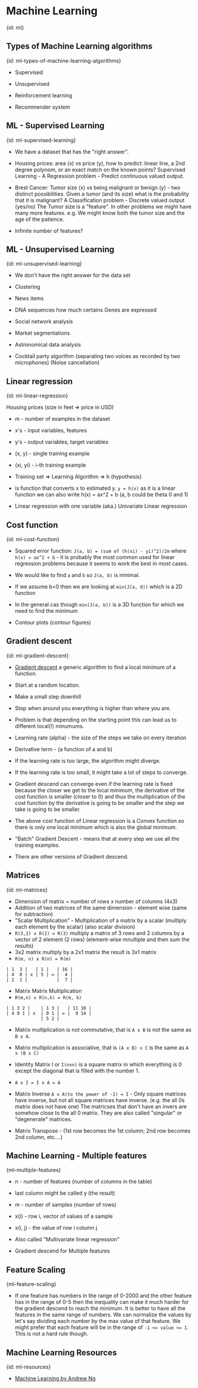 # Machine Learning
{id: ml}

## Types of Machine Learning algorithms
{id: ml-types-of-machine-learning-algorithms}

* Supervised
* Unsupervised

* Reinforcement learning
* Recommender system

## ML - Supervised Learning
{id: ml-supervised-learning}

* We have a dataset that has the "right answer".

* Housing prices: area (x) vs price (y), how to predict: linear line, a 2nd degree polynom, or an exact match on the known points?
Supervised Learning - A Regression problem - Predict continuous valued output.

* Brest Cancer:  Tumor size (x) vs being malignant or benign (y) - two distinct possibilities. Given a tumor (and its size) what is the probability that it is malignant?
A Classification problem - Discrete valued output (yes/no)
The Tumor size is a "feature". In other problems we might have many more features.
e.g. We might know both the tumor size and the age of the patience.

* Infinite number of features?

## ML - Unsupervised Learning
{id: ml-unsupervised-learning}

* We don't have the right answer for the data set

* Clustering

* News items
* DNA sequences how much certains Genes are expressed
* Social network analysis
* Market segmentations
* Astronomical data analysis
* Cocktail party algorithm (separating two voices as recorded by two microphones)  (Noise cancellation)

## Linear regression
{id: ml-linear-regression}

Housing prices (size in feet => price in USD)


* m - number of examples in the dataset
* x's - input variables, features
* y's - output variables, target variables
* (x, y) - single training example
* (xi, yi) - i-th training example

* Training set => Learning Algorithm => h (hypothesis)
* is function that converts x to estimated y.  `y = h(x)` as it is a linear function we can also write h(x) = ax^2 + b  (a, b could be theta 0 and 1)

* Linear regression with one variable (aka.) Univariate Linear regression 

## Cost function
{id: ml-cost-function}

* Squared error function: `J(a, b) = (sum of (h(xi) - yi)^2)/2m`  where `h(x) = ax^2 + b` - it is probably the most common used for linear regression problems because it seems to work the best in most cases.
* We would like to find `a` and `b` so `J(a, b)` is minimal.

* If we assume b=0 then we are looking at `min(J(a, 0))` which is a 2D function
* In the general cas though `min(J(a, b))` is a 3D function for which we need to find the minimum

* Contour plots (contour figures)

## Gradient descent
{id: ml-gradient-descent}

* [Gradient descent](https://en.wikipedia.org/wiki/Gradient_descent) a generic algorithm to find a local minimum of a function.

* Start at a random location.
* Make a small step downhill
* Stop when around you everything is higher than where you are.

* Problem is that depending on the starting point this can lead us to different local(!) minumums.
* Learning rate (alpha) - the size of the steps we take on every iteration
* Derivative term - (a function of a and b)

* If the learning rate is too large, the algorithm might diverge.
* If the learning rate is too small, it might take a lot of steps to converge.

* Gradient descend can converge even if the learning rate is fixed because the closer we get to the local minimum, the derivative of the cost function is smaller (closer to 0) and thus the multiplication of the cost function by the derivative is going to be smaller and the step we take is going to be smaller.

* The above cost function of Linear regression is a Convex function so there is only one local minimum which is also the global minimum.

* "Batch" Gradient Descent - means that at every step we use all the training examples.
* There are other versions of Gradient descend.

## Matrices
{id: ml-matrices}

* Dimension of matrix = number of rows x number of columns  (4x3)
* Addition of two matrices of the same dimension - element wise (same for subtraction)
* "Scalar Multiplication" - Multiplication of a matrix by a scalar (multiply each element by the scalar) (also scalar division)
* `R(3,2) x R(2) = R(3)`  multiply a matrix of 3 rows and 2 columns by a vector of 2 element (2 rows) (element-wise mnultiple and then sum the results)
* 3x2 matrix multiply by a 2x1 matrix the result is 3x1 matrix
* `R(m, n) x R(n) = R(m)`

```
| 1  3 |   | 1 |   | 16 |
| 4  0 | x | 5 | = |  4 |
| 2  1 |           |  7 |
```

* Matrix Matrix Multiplication
* `R(m,n) x R(n,k) = R(m, k)`

```
| 1 3 2 |    | 1 3 |   | 11 10 |
| 4 0 1 | x  | 0 1 | = |  9 14 |
             | 5 2 |
```

* Matrix multiplication is not commutative, that is `A x B` is not the same as `B x A`.
* Matrix multiplication is associative, that is `(A x B) x C` is the same as `A x (B x C)`
* Identity Matrix I or `I(nxn)` is a square matrix in which everything is 0 except the diagonal that is filled with the number 1.
* `A x I = I x A = A`

* Matrix Inverse  `A x A(to the power of -1) = I` - Only square matrices have inverse, but not all square matrices have inverse. (e.g. the all 0s matrix does not have one)
  The matricses that don't have an invers are somehow close to the all 0 matrix. They are also called "singular" or "degenerate" matrices.
* Matrix Transpose - (1st row becomes the 1st column; 2nd row becomes 2nd column, etc....)


## Machine Learning - Multiple features
{ml-multiple-features}

* n - number of features (number of columns in the table)
* last column might be called y (the result)
* m - number of samples (number of rows)
* x(i) - row i, vector of values of a sample 
* x(i, j) - the value of row i column j

* Also called "Multivariate linear regression"

* Gradient descend for Multiple features

## Feature Scaling
{ml-feature-scaling}

* If one feature has numbers in the range of 0-2000 and the other feature has in the range of 0-5 then the inequality can make it much harder for the gradient descend to reach the minimum. It is better to have all the features in the same range of numbers. We can normalize the values by let's say dividing each number by the max value of that feature. We might prefer that each feature will be in the range of `-1 <= value <= 1`. This is not a hard rule though.


## Machine Learning Resources
{id: ml-resources}

* [Machine Learning by Andrew Ng](https://www.coursera.org/learn/machine-learning/)

